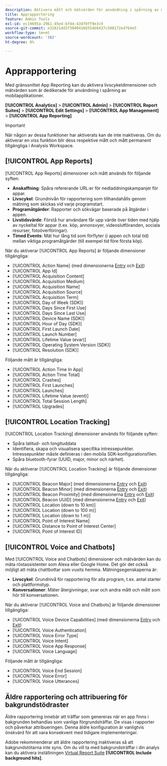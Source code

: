 ```yaml
---
description: Aktivera mått och mätvärden för användning i spårning av mobilapplikationer.
title: Apprapportering
feature: Admin Tools
exl-id: ec19695a-2961-45e4-bf44-434f0ff9e3c9
source-git-commit: e32821dd3f30404166554b8437c508172e4764e5
workflow-type: tm+mt
source-wordcount: '382'
ht-degree: 0%

---
```


# Apprapportering

Med gränssnittet App Reporting kan du aktivera livscykeldimensioner och mätvärden som är dedikerade för användning i spårning av mobilapplikationer.

**[!UICONTROL Analytics]** > **[!UICONTROL Admin]** > **[!UICONTROL Report Suites]** > **[!UICONTROL Edit Settings]** > **[!UICONTROL App Management]** > **[!UICONTROL App Reporting]**

>[!IMPORTANT]
>
>När någon av dessa funktioner har aktiverats kan de inte inaktiveras. Om du aktiverar en viss funktion blir dess respektive mått och mått permanent tillgängliga i Analysis Workspace.

## [!UICONTROL App Reports]

[!UICONTROL App Reports] dimensioner och mått används för följande syften:

* **Anskaffning**: Spåra refererande URL:er för nedladdningskampanjer för appar.
* **Livscykel**: Grundnivån för rapportering som tillhandahålls genom mätning som skickas vid varje programstart.
* **Programåtgärder**: Rapporter och sökvägar baserade på åtgärder i appen.
* **Livstidsvärde**: Förstå hur användare får upp värde över tiden med hjälp av nyckeltal för appar (t.ex. köp, annonsvyer, videoslutföranden, sociala resurser, fotoöverföringar).
* **Timed Events**: Mät hur lång tid som förflyter (i appen och total tid) mellan viktiga programåtgärder (till exempel tid före första köp).

När du aktiverar [!UICONTROL App Reports] är följande dimensioner tillgängliga:

* [!UICONTROL Action Name] (med dimensionerna [Entry](/help/components/dimensions/entry-dimensions.md) och [Exit](/help/components/dimensions/exit-dimensions.md))
* [!UICONTROL App Id]
* [!UICONTROL Acquisition Content]
* [!UICONTROL Acquisition Medium]
* [!UICONTROL Acquisition Name]
* [!UICONTROL Acquisition Source]
* [!UICONTROL Acquisition Term]
* [!UICONTROL Day of Week (SDK)]
* [!UICONTROL Days Since First Use]
* [!UICONTROL Days Since Last Use]
* [!UICONTROL Device Name (SDK)]
* [!UICONTROL Hour of Day (SDK)]
* [!UICONTROL First Launch Date]
* [!UICONTROL Launch Number]
* [!UICONTROL Lifetime Value (evar)]
* [!UICONTROL Operating System Version (SDK)]
* [!UICONTROL Resolution (SDK)]

Följande mått är tillgängliga:

* [!UICONTROL Action Time In App]
* [!UICONTROL Action Time Total]
* [!UICONTROL Crashes]
* [!UICONTROL First Launches]
* [!UICONTROL Launches]
* [!UICONTROL Lifetime Value (event)]
* [!UICONTROL Total Session Length]
* [!UICONTROL Upgrades]

## [!UICONTROL Location Tracking]

[!UICONTROL Location Tracking] dimensioner används för följande syften:

* Spåra latitud- och longituddata
* Identifiera, skapa och visualisera specifika intressepunkter. Intressepunkter måste definieras i den mobila SDK-konfigurationsfilen.
* Spåra bluetooth-fyrar (UUID, major, minor och närhet).

När du aktiverar [!UICONTROL Location Tracking] är följande dimensioner tillgängliga:

* [!UICONTROL Beacon Major] (med dimensionerna [Entry](/help/components/dimensions/entry-dimensions.md) och [Exit](/help/components/dimensions/exit-dimensions.md))
* [!UICONTROL Beacon Minor] (med dimensionerna [Entry](/help/components/dimensions/entry-dimensions.md) och [Exit](/help/components/dimensions/exit-dimensions.md))
* [!UICONTROL Beacon Proximity] (med dimensionerna [Entry](/help/components/dimensions/entry-dimensions.md) och [Exit](/help/components/dimensions/exit-dimensions.md))
* [!UICONTROL Beacon UUID] (med dimensionerna [Entry](/help/components/dimensions/entry-dimensions.md) och [Exit](/help/components/dimensions/exit-dimensions.md))
* [!UICONTROL Location (down to 10 km)]
* [!UICONTROL Location (down to 100 m)]
* [!UICONTROL Location (down to 1 m)]
* [!UICONTROL Point of Interest Name]
* [!UICONTROL Distance to Point of Interest Center]
* [!UICONTROL Point of Interest ID]

## [!UICONTROL Voice and Chatbots]

Med [!UICONTROL Voice and Chatbots] dimensioner och mätvärden kan du mäta röstassistenter som Alexa eller Google Home. Det gör det också möjligt att mäta chattbottar som vuxits hemma. Mätningsegenskaperna är:

* **Livscykel**: Grundnivå för rapportering för alla program, t.ex. antal starter och plattformstyp.
* **Konversationer**: Mäter återgivningar, svar och andra mått och mått som hör till konversationen.

När du aktiverar [!UICONTROL Voice and Chatbots] är följande dimensioner tillgängliga:

* [!UICONTROL Voice Device Capabilities] (med dimensionerna [Entry](/help/components/dimensions/entry-dimensions.md) och [Exit](/help/components/dimensions/exit-dimensions.md))
* [!UICONTROL Voice Authentication]
* [!UICONTROL Voice Error Type]
* [!UICONTROL Voice Intent]
* [!UICONTROL Voice App Response]
* [!UICONTROL Voice Language]

Följande mått är tillgängliga:

* [!UICONTROL Voice End Session]
* [!UICONTROL Voice Error]
* [!UICONTROL Voice Utterances]

## Äldre rapportering och attribuering för bakgrundstödraster

Äldre rapportering innebär att träffar som genereras när en app finns i bakgrunden behandlas som vanliga förgrundsträffar. De visas i rapporter och påverkar attribueringen. Denna äldre konfiguration är vanligtvis önskvärd för att vara konsekvent med tidigare implementeringar.

Adobe rekommenderar att äldre rapportering inaktiveras så att bakgrundstötarna inte syns. Om du vill ta med bakgrundsträffar i din analys kan du aktivera inställningen [Virtual Report Suite](/help/components/vrs/vrs-about.md) **[!UICONTROL Include background hits]**.
